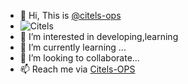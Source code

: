 - 👋 Hi, This is [@citels-ops](https://github.com/citels-ops)
- ![Citels](https://www.cyberark.com/wp-content/uploads/2019/11/Developer.jpg)
- 👀 I’m interested in developing,learning
- 🌱 I’m currently learning ...
- 💞️ I’m looking to collaborate...
- 📫 Reach me via [Citels-OPS](https://t.me/citels)

<!---
citels-ops/citels-ops is a ✨ special ✨ repository because its `README.md` (this file) appears on your GitHub profile.
You can click the Preview link to take a look at your changes.
--->

